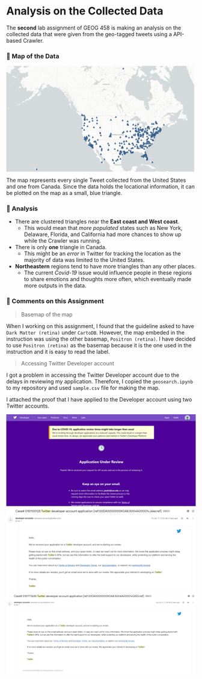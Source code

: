 
# Analysis on the Collected Data

The **second** lab assignment of GEOG 458 is making an analysis on the collected data that were given from the geo-tagged tweets using a API-based Crawler.

### :telescope: Map of the Data
<img src = 'img/lab2_map.jpeg' align = "center" width = "500px"/>

The map represents every single Tweet collected from the United States and one from Canada. Since the data holds the locational information, it can be plotted on the map as a small, blue triangle.

### :memo: Analysis
- There are clustered triangles near the **East coast and West coast**.
  - This would mean that *more populated* states such as New York, Delaware, Florida, and California had more chances to show up while the Crawler was running.
- There is only **one** triangle in Canada.
  - This might be an *error* in Twitter for tracking the location as the majority of data was limited to the United States.
- **Northeastern** regions tend to have more triangles than any other places.
  - The current *Covid-19* issue would influence people in these regions to share emotions and thoughts more often, which eventually made more outputs in the data.

### :speech_balloon: Comments on this Assignment
> Basemap of the map

When I working on this assignment, I found that the guideline asked to have `Dark Matter (retina)` under `CartoDB`. However, the map embeded in the instruction was using the other basemap, `Positron (retina)`. I have decided to use `Positron (retina)` as the basemap because it is the one used in the instruction and it is easy to read the label.

> Accessing Twitter Developer account

I got a problem in accessing the Twitter Developer account due to the delays in reviewing my application. Therefore, I copied the `geosearch.ipynb` to my repository and used  `sample.csv` file for making the map.

I attached the proof that I have applied to the Developer account using two Twitter accounts.

<img src="img/Twitter_developer.JPG">

<img src="img/Twitter_application_email.JPG">

<img src="img/Twitter_application_email2.JPG">
